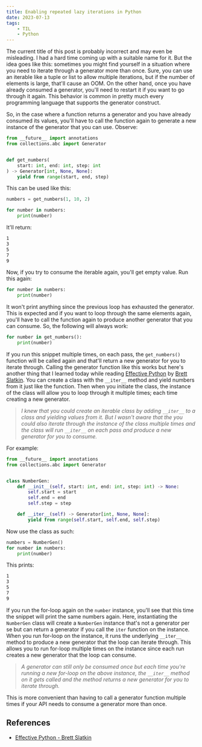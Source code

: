 ```yaml
---
title: Enabling repeated lazy iterations in Python
date: 2023-07-13
tags:
    - TIL
    - Python
---
```


The current title of this post is probably incorrect and may even be misleading. I had a
hard time coming up with a suitable name for it. But the idea goes like this: sometimes
you might find yourself in a situation where you need to iterate through a generator more
than once. Sure, you can use an iterable like a tuple or list to allow multiple
iterations, but if the number of elements is large, that'll cause an OOM. On the other
hand, once you have already consumed a generator, you'll need to restart it if you want
to go through it again. This behavior is common in pretty much every programming language
that supports the generator construct.

So, in the case where a function returns a generator and you have already consumed its
values, you'll have to call the function again to generate a new instance of the generator
that you can use. Observe:

```python
from __future__ import annotations
from collections.abc import Generator


def get_numbers(
    start: int, end: int, step: int
) -> Generator[int, None, None]:
    yield from range(start, end, step)
```

This can be used like this:

```python
numbers = get_numbers(1, 10, 2)

for number in numbers:
    print(number)
```

It'll return:

```txt
1
3
5
7
9
```

Now, if you try to consume the iterable again, you'll get empty value. Run this again:

```python
for number in numbers:
    print(number)
```

It won't print anything since the previous loop has exhausted the generator. This is
expected and if you want to loop through the same elements again, you'll have to call the
function again to produce another generator that you can consume. So, the following will
always work:

```python
for number in get_numbers():
    print(number)
```

If you run this snippet multiple times, on each pass, the `get_numbers()` function will be
called again and that'll return a new generator for you to iterate through. Calling the
generator function like this works but here's another thing that I learned today while
reading [Effective Python] by [Brett Slatkin]. You can create a class with the `__iter__`
method and yield numbers from it just like the function. Then when you initiate the class,
the instance of the class will allow you to loop through it multiple times; each time
creating a new generator.

> *I knew that you could create an iterable class by adding `__iter__` to a class and
> yielding values from it. But I wasn't aware that the you could also iterate through the
> instance of the class multiple times and the class will run `__iter__` on each pass
> and produce a new generator for you to consume.*

For example:

```python
from __future__ import annotations
from collections.abc import Generator


class NumberGen:
    def __init__(self, start: int, end: int, step: int) -> None:
        self.start = start
        self.end = end
        self.step = step

    def __iter__(self) -> Generator[int, None, None]:
        yield from range(self.start, self.end, self.step)
```

Now use the class as such:

```python
numbers = NumberGen()
for number in numbers:
    print(number)
```

This prints:

```txt
1
3
5
7
9
```

If you run the for-loop again on the `number` instance, you'll see that this time the
snippet will print the same numbers again. Here, instantiating the `NumberGen` class will
create a `NumberGen` instance that's not a generator per se but can return a generator if
you call the `iter` function on the instance. When you run for-loop on the instance, it
runs the underlying `__iter__` method to produce a new generator that the loop can iterate
through. This allows you to run for-loop multiple times on the instance since each run
creates a new generator that the loop can consume.

> *A generator can still only be consumed once but each time you're running a new
> for-loop on the above instance, the `__iter__` method on it gets called and the method
> returns a new generator for you to iterate through.*

This is more convenient than having to call a generator function multiple times if your
API needs to consume a generator more than once.


## References

* [Effective Python - Brett Slatkin][effective python]

[effective python]: https://effectivepython.com/
[brett slatkin]: https://twitter.com/haxor
